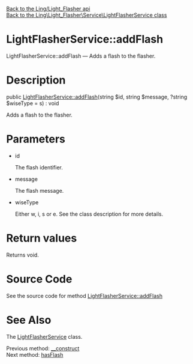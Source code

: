 [Back to the Ling/Light_Flasher api](https://github.com/lingtalfi/Light_Flasher/blob/master/doc/api/Ling/Light_Flasher.md)<br>
[Back to the Ling\Light_Flasher\Service\LightFlasherService class](https://github.com/lingtalfi/Light_Flasher/blob/master/doc/api/Ling/Light_Flasher/Service/LightFlasherService.md)


LightFlasherService::addFlash
================



LightFlasherService::addFlash — Adds a flash to the flasher.




Description
================


public [LightFlasherService::addFlash](https://github.com/lingtalfi/Light_Flasher/blob/master/doc/api/Ling/Light_Flasher/Service/LightFlasherService/addFlash.md)(string $id, string $message, ?string $wiseType = s) : void




Adds a flash to the flasher.




Parameters
================


- id

    The flash identifier.

- message

    The flash message.

- wiseType

    Either w, i, s or e.
See the class description for more details.


Return values
================

Returns void.








Source Code
===========
See the source code for method [LightFlasherService::addFlash](https://github.com/lingtalfi/Light_Flasher/blob/master/Service/LightFlasherService.php#L102-L106)


See Also
================

The [LightFlasherService](https://github.com/lingtalfi/Light_Flasher/blob/master/doc/api/Ling/Light_Flasher/Service/LightFlasherService.md) class.

Previous method: [__construct](https://github.com/lingtalfi/Light_Flasher/blob/master/doc/api/Ling/Light_Flasher/Service/LightFlasherService/__construct.md)<br>Next method: [hasFlash](https://github.com/lingtalfi/Light_Flasher/blob/master/doc/api/Ling/Light_Flasher/Service/LightFlasherService/hasFlash.md)<br>

